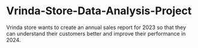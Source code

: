 # Vrinda-Store-Data-Analysis-Project
Vrinda store wants to create an annual sales report for 2023 so that they can understand their customers better and improve their performance in 2024.

